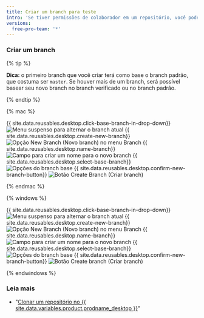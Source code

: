 ```yaml
---
title: Criar um branch para teste
intro: 'Se tiver permissões de colaborador em um repositório, você poderá criar um branch a partir do branch padrão do repositório para testar suas alterações com segurança.'
versions:
  free-pro-team: '*'
---
```


### Criar um branch

{% tip %}

**Dica:** o primeiro branch que você criar terá como base o branch padrão, que costuma ser `master`. Se houver mais de um branch, será possível basear seu novo branch no branch verificado ou no branch padrão.

{% endtip %}

{% mac %}

{{ site.data.reusables.desktop.click-base-branch-in-drop-down}}
  ![Menu suspenso para alternar o branch atual](/assets/images/help/desktop/click-branch-in-drop-down-mac.png)
{{ site.data.reusables.desktop.create-new-branch}}
  ![Opção New Branch (Novo branch) no menu Branch](/assets/images/help/desktop/new-branch-button-mac.png)
{{ site.data.reusables.desktop.name-branch}}
  ![Campo para criar um nome para o novo branch](/assets/images/help/desktop/create-branch-name-mac.png)
{{ site.data.reusables.desktop.select-base-branch}}
  ![Opções do branch base](/assets/images/help/desktop/create-branch-choose-branch-mac.png)
{{ site.data.reusables.desktop.confirm-new-branch-button}}
  ![Botão Create Branch (Criar branch)](/assets/images/help/desktop/create-branch-button-mac.png)

{% endmac %}

{% windows %}

{{ site.data.reusables.desktop.click-base-branch-in-drop-down}}
  ![Menu suspenso para alternar o branch atual](/assets/images/help/desktop/click-branch-in-drop-down-win.png)
{{ site.data.reusables.desktop.create-new-branch}}
  ![Opção New Branch (Novo branch) no menu Branch](/assets/images/help/desktop/new-branch-button-win.png)
{{ site.data.reusables.desktop.name-branch}}
  ![Campo para criar um nome para o novo branch](/assets/images/help/desktop/create-branch-name-win.png)
{{ site.data.reusables.desktop.select-base-branch}}
  ![Opções do branch base](/assets/images/help/desktop/create-branch-choose-branch-win.png)
{{ site.data.reusables.desktop.confirm-new-branch-button}}
  ![Botão Create branch (Criar branch)](/assets/images/help/desktop/create-branch-button-win.png)

{% endwindows %}

### Leia mais

- "[Clonar um repositório no {{ site.data.variables.product.prodname_desktop }}](/desktop/guides/contributing-to-projects/cloning-a-repository-from-github-to-github-desktop)"
